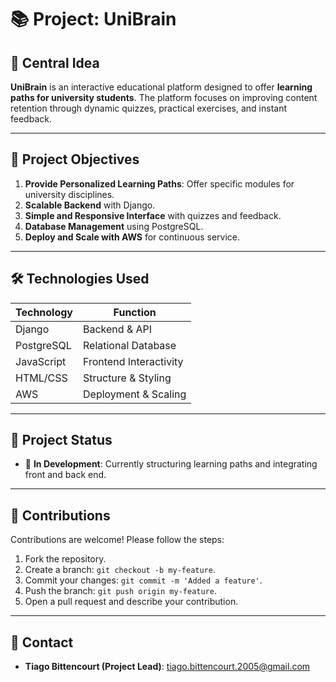 # 📚 Project: **UniBrain**

## 🚀 Central Idea
**UniBrain** is an interactive educational platform designed to offer **learning paths for university students**. The platform focuses on improving content retention through dynamic quizzes, practical exercises, and instant feedback.

---

## 🎯 Project Objectives
1. **Provide Personalized Learning Paths**: Offer specific modules for university disciplines.
2. **Scalable Backend** with Django.
3. **Simple and Responsive Interface** with quizzes and feedback.
4. **Database Management** using PostgreSQL.
5. **Deploy and Scale with AWS** for continuous service.

---

## 🛠️ Technologies Used
| Technology     | Function                 |
|----------------|--------------------------|
| Django         | Backend & API            |
| PostgreSQL     | Relational Database      |
| JavaScript     | Frontend Interactivity   |
| HTML/CSS       | Structure & Styling      |
| AWS            | Deployment & Scaling     |

---

## 🚧 Project Status
- 🔄 **In Development**: Currently structuring learning paths and integrating front and back end.

---

## 🤝 Contributions
Contributions are welcome! Please follow the steps:
1. Fork the repository.
2. Create a branch: `git checkout -b my-feature`.
3. Commit your changes: `git commit -m 'Added a feature'`.
4. Push the branch: `git push origin my-feature`.
5. Open a pull request and describe your contribution.

---

## 📧 Contact
- **Tiago Bittencourt (Project Lead)**: [tiago.bittencourt.2005@gmail.com](mailto:tiago.bittencourt.2005@gmail.com)
